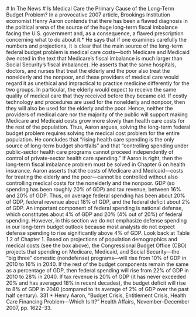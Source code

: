 \# In The News # Is Medical Care the Primary Cause of the Long-Term Budget Problem? In a provocative 2007 article, Brookings Institution economist Henry Aaron contends that there has been a flawed diagnosis in the political arena of the source of the huge long-term fiscal imbalance facing the U.S. government and, as a consequence, a flawed prescription concerning what to do about it.\* He says that if one examines carefully the numbers and projections, it is clear that the main source of the long-term federal budget problem is medical care costs—both Medicare and Medicaid (we noted in the text that Medicare’s fiscal imbalance is much larger than Social Security’s fiscal imbalance). He asserts that the same hospitals, doctors, and nurses that treat the elderly and the poor also treat the nonelderly and the nonpoor, and these providers of medical care would regard it as unethical and impractical to practice medicine differently for the two groups. In particular, the elderly would expect to receive the same quality of medical care that they received before they became old. If costly technology and procedures are used for the nonelderly and nonpoor, then they will also be used for the elderly and the poor. Hence, neither the providers of medical care nor the majority of the public will support making Medicare and Medicaid costs grow more slowly than health care costs for the rest of the population. Thus, Aaron argues, solving the long-term federal budget problem requires solving the medical cost problem for the entire population. He concludes that “rising health care spending is the only source of long-term budget shortfalls” and that “controlling spending under public-sector health care programs cannot proceed independently of control of private-sector health care spending.” If Aaron is right, then the long-term fiscal imbalance problem must be solved in Chapter 6 on health insurance. Aaron asserts that the costs of Medicare and Medicaid—costs for treating the elderly and the poor—cannot be controlled without also controlling medical costs for the nonelderly and the nonpoor. GDP (so spending has been roughly 20% of GDP) and tax revenue, between 16% and 20% of GDP. Thus, on average federal spending has been about 20% of GDP, federal revenue about 18% of GDP, and the federal deficit about 2% of GDP. An important component of federal spending is national defense, which constitutes about 4% of GDP and 20% (4% out of 20%) of federal spending. However, in this section we do not emphasize defense spending in our long-term budget outlook because most analysts do not expect defense spending to rise significantly above 4% of GDP. Look back at Table 1.2 of Chapter 1. Based on projections of population demographics and medical costs (see the box above), the Congressional Budget Office (CBO) projects that spending on Medicare, Medicaid, and Social Security—the “big three” domestic (nondefense) programs—will rise from 10% of GDP in 2010 to 16% in 2040. If the rest of the budget components remain the same as a percentage of GDP, then federal spending will rise from 22% of GDP in 2010 to 28% in 2040. If tax revenue is 20% of GDP (it has never exceeded 20% and has averaged 18% in recent decades), the budget deficit will rise to 8% of GDP in 2040 (compared to its average of 2% of GDP over the past half century). 331 \* Henry Aaron, “Budget Crisis, Entitlement Crisis, Health Care Financing Problem—Which Is It?” Health Affairs, November–December 2007, pp. 1622–33.